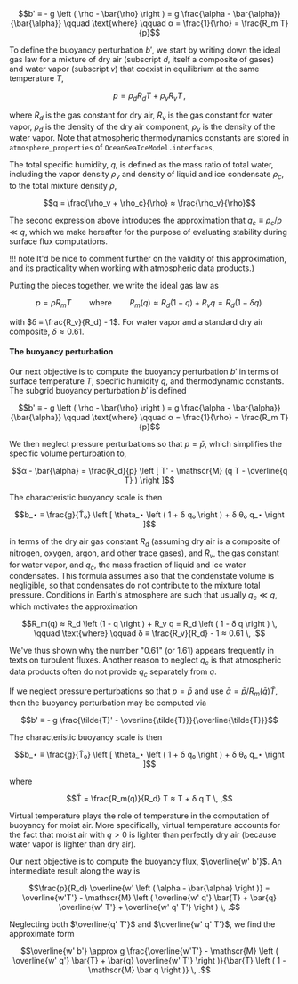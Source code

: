 ```math
b' ≡ - g \left ( \rho - \bar{\rho} \right ) = g \frac{\alpha - \bar{\alpha}}{\bar{\alpha}}
\qquad \text{where} \qquad
α = \frac{1}{\rho} = \frac{R_m T}{p}
```

To define the buoyancy perturbation $b'$, we start by writing down the ideal gas law for a mixture of 
dry air (subscript $d$, itself a composite of gases) and water vapor (subscript $v$) that coexist in equilibrium at the same temperature $T$,

```math
p = \rho_d R_d T + \rho_v R_v T \, ,
```

where $R_d$ is the gas constant for dry air,
$R_v$ is the gas constant for water vapor, $\rho_d$ is the density of the dry air component,
$\rho_v$ is the density of the water vapor.
Note that atmospheric thermodynamics constants are stored in `atmosphere_properties` of `OceanSeaIceModel.interfaces`,


The total specific humidity, $q$, is defined as the mass ratio of total water,
including the vapor density $\rho_v$ and density of liquid and ice condensate $\rho_c$, 
to the total mixture density $\rho$,

```math
q = \frac{\rho_v + \rho_c}{\rho} ≈ \frac{\rho_v}{\rho}
```

The second expression above introduces the approximation that $q_c ≡ \rho_c / ρ ≪ q$,
which we make hereafter for the purpose of evaluating stability during surface flux computations.

!!! note
    It'd be nice to comment further on the validity of this approximation, and its practicality when working with atmospheric data products.)


Putting the pieces together, we write the ideal gas law as

```math
p = ρ R_m T
\qquad \text{where} \qquad
R_m(q) ≈ R_d \left (1 - q \right ) + R_v q = R_d \left ( 1 - δ q \right ) \, 
```

with $δ ≡ \frac{R_v}{R_d} - 1$. For water vapor and a standard dry air composite, $\delta ≈ 0.61$.

#### The buoyancy perturbation

Our next objective is to compute the buoyancy perturbation $b'$ in terms of
surface temperature $T$, specific humidity $q$, and thermodynamic constants.
The subgrid buoyancy perturbation $b'$ is defined 

```math
b' ≡ - g \left ( \rho - \bar{\rho} \right ) = g \frac{\alpha - \bar{\alpha}}{\bar{\alpha}}
\qquad \text{where} \qquad
α = \frac{1}{\rho} = \frac{R_m T}{p}
```

We then neglect pressure perturbations so that $p = \bar{p}$, which simplifies the specific volume perturbation to,

```math
α - \bar{\alpha} = \frac{R_d}{p} \left [ T' - \mathscr{M} (q T - \overline{q T} ) \right ]
```

The characteristic buoyancy scale is then

```math
b_⋆ ≡ \frac{g}{T̃₀} \left [ \theta_⋆ \left ( 1 + δ q₀ \right ) + δ θ₀ q_⋆ \right ]
```



in terms of the dry air gas constant $R_d$ (assuming dry air is a composite of nitrogen, oxygen, argon, and other trace gases),
and $R_v$, the gas constant for water vapor, and $q_c$, the mass fraction of liquid and ice water condensates.
This formula assumes also that the condenstate volume is negligible, so that condensates do not contribute to the mixture total pressure.
Conditions in Earth's atmosphere are such that usually $q_c ≪ q$, which motivates the approximation

```math
R_m(q) ≈ R_d \left (1 - q \right ) + R_v q = R_d \left ( 1 - δ q \right ) \, 
\qquad \text{where} \qquad δ ≡ \frac{R_v}{R_d} - 1 ≈ 0.61 \, .
```

We've thus shown why the number "0.61" (or 1.61) appears frequently in texts on turbulent fluxes.
Another reason to neglect $q_c$ is that atmospheric data products often do not
provide $q_c$ separately from $q$.

If we neglect pressure perturbations so that $p = \bar{p}$ and use $\bar{\alpha} = \bar{p} / {R_m(\bar{q}) \bar{T}}$, then
the buoyancy perturbation may be computed via

```math
b' ≡ - g \frac{\tilde{T}' - \overline{\tilde{T}}}{\overline{\tilde{T}}}
```

The characteristic buoyancy scale is then

```math
b_⋆ ≡ \frac{g}{T̃₀} \left [ \theta_⋆ \left ( 1 + δ q₀ \right ) + δ θ₀ q_⋆ \right ]
```

where

```math
T̃ = \frac{R_m(q)}{R_d} T ≈ T + δ q T \, ,
```

Virtual temperature plays the role of temperature in the computation of buoyancy
for moist air. More specifically, virtual temperature accounts for the fact that moist air
with $q > 0$ is lighter than perfectly dry air (because water vapor is lighter than dry air).

Our next objective is to compute the buoyancy flux, $\overline{w' b'}$.
An intermediate result along the way is 

```math
\frac{p}{R_d} \overline{w' \left ( \alpha - \bar{\alpha} \right )} = \overline{w'T'} - \mathscr{M} \left ( \overline{w' q'} \bar{T} + \bar{q} \overline{w' T'} + \overline{w' q' T'} \right ) \, .
```

Neglecting both $\overline{q' T'}$ and $\overline{w' q' T'}$, we find the approximate form

```math
\overline{w' b'} \approx g \frac{\overline{w'T'} - \mathscr{M} \left ( \overline{w' q'} \bar{T} + \bar{q} \overline{w' T'} \right )}{\bar{T} \left ( 1 - \mathscr{M} \bar q \right )} \, .
```
